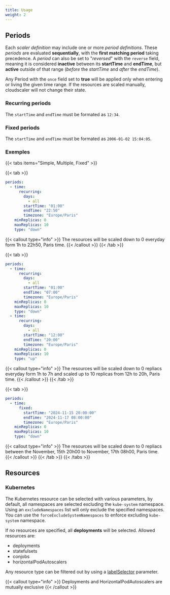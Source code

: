 ```yaml
---
title: Usage
weight: 2
---
```


## Periods

Each *scaler definition* may include one or more *period definitions*. These *periods* are evaluated **sequentially**, with the **first matching period** taking precedence. A *period* can also be set to "*reversed*" with the `reverse` field, meaning it is considered **inactive** between its **startTime** and **endTime**, but **active** outside of that range (*before* the *startTime* and *after* the *endTime*).

Any Period with the `once` field set to **true** will be applied only when entering or living the given time range. If the resources are scaled manually, cloudscaler will not change their state.

### Recurring periods

The `startTime` and `endTime` must be formated as `12:34`.

### Fixed periods

The `startTime` and `endTime` must be formated as `2006-01-02 15:04:05`.

### Exemples

{{< tabs items="Simple, Multiple, Fixed" >}}

  {{< tab >}}
```yaml
periods:
  - time:
      recurring:
        days:
          - all
        startTime: "01:00"
        endTime: "22:50"
        timezone: "Europe/Paris"
    minReplicas: 0
    maxReplicas: 10
    type: "down"
```
{{< callout type="info" >}}
  The resources will be scaled down to 0 everyday form 1h to 22h50, Paris time.
{{< /callout >}}
  {{< /tab >}}

  {{< tab >}}
```yaml
periods:
  - time:
      recurring:
        days:
          - all
        startTime: "01:00"
        endTime: "07:00"
        timezone: "Europe/Paris"
    minReplicas: 0
    maxReplicas: 10
    type: "down"
  - time:
      recurring:
        days:
          - all
        startTime: "12:00"
        endTime: "20:00"
        timezone: "Europe/Paris"
    minReplicas: 0
    maxReplicas: 10
    type: "up"
```
{{< callout type="info" >}}
  The resources will be scaled down to 0 repliacs everyday form 1h to 7h and scaled up to 10 replicas from 12h to 20h, Paris time.
{{< /callout >}}
  {{< /tab >}}

  {{< tab >}}
```yaml
periods:
  - time:
      fixed:
        startTime: "2024-11-15 20:00:00"
        endTime: "2024-11-17 08:00:00"
        timezone: "Europe/Paris"
    minReplicas: 0
    maxReplicas: 10
    type: "down"
```
{{< callout type="info" >}}
  The resources will be scaled down to 0 repliacs between the November, 15th 20h00 to November, 17th 08h00, Paris time.
{{< /callout >}}
  {{< /tab >}}
{{< /tabs >}}

## Resources

### Kubernetes

The Kubernetes resource can be selected with various parameters, by default, all namespaces are selected excluding the `kube-system` namespace. Using an `excludeNamespaces` list will only exclude the specified namespaces. You can use the `forceExcludeSystemNamespaces` to enforce excluding `kube-system` namespace.

If no resources are specified, all **deployments** will be selected. Allowed resources are:
- deployments
- statefulsets
- conjobs
- horizontalPodAutoscalers

Any resource type can be filtered out by using a [labelSelector](https://kubernetes.io/docs/reference/kubernetes-api/common-definitions/label-selector/#LabelSelector) parameter.

{{< callout type="info" >}}
  Deployments and HorizontalPodAutoscalers are mutually exclusive
{{< /callout >}}
